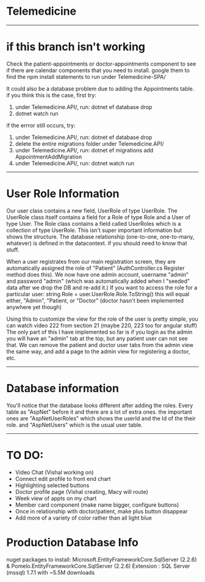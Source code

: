 # Telemedicine
-----
# if this branch isn't working
Check the patient-appointments or doctor-appointments component to see if there are calendar components that you need to install. google them to find the npm install statements to run under Telemedicine-SPA/

It could also be a database problem due to adding the Appointments table. if you think this is the case, first try: 
1. under Telemedicine.API/, run: dotnet ef database drop
2. dotnet watch run

if the errror still occurs, try:
1. under Telemedicine.API/, run: dotnet ef database drop
2. delete the entire migrations folder under Telemedicine.API/
3. under Telemedicine.API/, run: dotnet ef migrations add AppointmentAddMigration
4. under Telemedicine.API/, run: dotnet watch run

-----
# User Role Information
Our user class contains a new field, UserRole of type UserRole. The UserRole class itself contains a field for a Role of type Role and a User of type User. The Role class contains a field called UserRoles which is a collection of type UserRole. This isn't super important information but shows the structure. The database relationship (one-to-one, one-to-many, whatever) is defined in the datacontext. if you should need to know that stuff.

When a user registrates from our main registration screen, they are automatically assigned the role of "Patient" (AuthController.cs Register method does this).
We now have one admin account, username "admin" and password "admin" (which was automatically added when I "seeded" data after we drop the DB and re-add it.)
If you want to access the role for a particular user:
string Role = user.UserRole.Role.ToString()
this will equal either, "Admin", "Patient, or "Doctor" (doctor hasn't been implemented anywhere yet though)

Using this to customize the view for the role of the user is pretty simple, you can watch video 222 from section 21 (maybe 220, 223 too for angular stuff) 
The only part of this I have implemented so far is if you login as the admin you will have an "admin" tab at the top, but any patient user can not see that. We can remove the patient and doctor user tabs from the admin view the same way, and add a page to the admin view for registering a doctor, etc.

-----
# Database information

You'll notice that the database looks different after adding the roles. Every table as "AspNet" before it and there are a lot of extra ones. the important ones are "AspNetUserRoles" which shows the userId and the Id of the their role. and "AspNetUsers" which is the usual user table. 

-----
# TO DO:
- Video Chat (Vishal working on)
- Connect edit profile to front end chart
- Highlighting selected buttons
- Doctor profile page (Vishal creating, Macy will route)
- Week view of appts on my chart
- Member card component (make name bigger, configure buttons)
- Once in relationship with doctor/patient, make plus button disappear 
- Add more of a variety of color rather than all light blue


# Production Database Info

nuget packages to install: Microsoft.EntityFrameworkCore.SqlServer (2.2.6) & Pomelo.EntityFrameworkCore.SqlServer (2.2.6)
Extension : SQL Server (mssql) 1.7.1 with ~5.5M downloads



